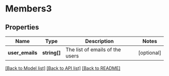 # Members3

## Properties
Name | Type | Description | Notes
------------ | ------------- | ------------- | -------------
**user_emails** | **string[]** | The list of emails of the users | [optional] 

[[Back to Model list]](../README.md#documentation-for-models) [[Back to API list]](../README.md#documentation-for-api-endpoints) [[Back to README]](../README.md)



